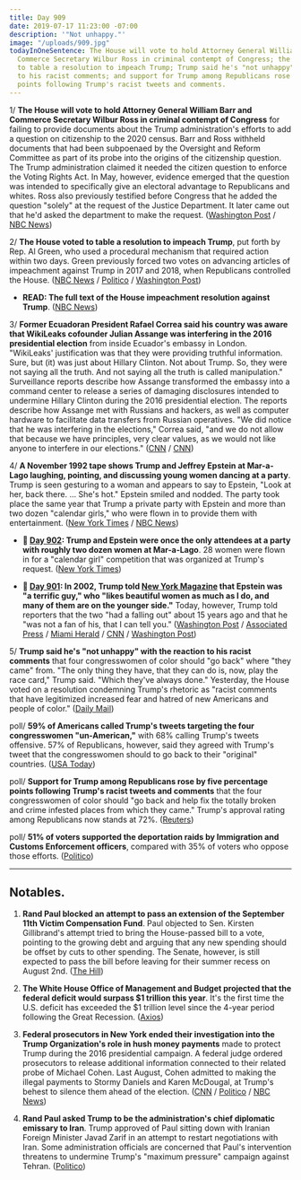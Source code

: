 ```yaml
---
title: Day 909
date: 2019-07-17 11:23:00 -07:00
description: '"Not unhappy."'
image: "/uploads/909.jpg"
todayInOneSentence: The House will vote to hold Attorney General William Barr and
  Commerce Secretary Wilbur Ross in criminal contempt of Congress; the House voted
  to table a resolution to impeach Trump; Trump said he's "not unhappy" with the reaction
  to his racist comments; and support for Trump among Republicans rose by five percentage
  points following Trump's racist tweets and comments.
---
```


1/ **The House will vote to hold Attorney General William Barr and Commerce Secretary Wilbur Ross in criminal contempt of Congress** for failing to provide documents about the Trump administration's efforts to add a question on citizenship to the 2020 census. Barr and Ross withheld documents that had been subpoenaed by the Oversight and Reform Committee as part of its probe into the origins of the citizenship question. The Trump administration claimed it needed the citizen question to enforce the Voting Rights Act. In May, however, evidence emerged that the question was intended to specifically give an electoral advantage to Republicans and whites. Ross also previously testified before Congress that he added the question "solely" at the request of the Justice Department. It later came out that he'd asked the department to make the request. ([Washington Post](https://www.washingtonpost.com/politics/house-to-vote-to-hold-barr-ross-in-contempt-over-2020-census-citizenship-question/2019/07/17/8dbeb35c-a89c-11e9-a3a6-ab670962db05_story.html) / [NBC News](https://www.nbcnews.com/politics/congress/house-vote-criminal-contempt-against-attorney-general-barr-commerce-secretary-n1030901))

2/ **The House voted to table a resolution to impeach Trump**, put forth by Rep. Al Green, who used a procedural mechanism that required action within two days. Green previously forced two votes on advancing articles of impeachment against Trump in 2017 and 2018, when Republicans controlled the House. ([NBC News](https://www.nbcnews.com/politics/congress/house-vote-impeachment-resolution-against-trump-n1030791) / [Politico](https://www.politico.com/story/2019/07/17/house-to-vote-on-whether-to-consider-articles-of-impeachment-for-trump-1417991) / [Washington Post](https://www.washingtonpost.com/powerpost/democrats-divided-as-house-to-vote-on-whether-to-consider-impeachment-of-trump/2019/07/17/dacd1c0e-a8a3-11e9-a3a6-ab670962db05_story.html))

* **READ: The full text of the House impeachment resolution against Trump**. ([NBC News](https://www.nbcnews.com/politics/donald-trump/unfit-be-president-full-text-house-impeachment-resolution-trump-n1030611))

3/ **Former Ecuadoran President Rafael Correa said his country was aware that WikiLeaks cofounder Julian Assange was interfering in the 2016 presidential election** from inside Ecuador's embassy in London. "WikiLeaks' justification was that they were providing truthful information. Sure, but (it) was just about Hillary Clinton. Not about Trump. So, they were not saying all the truth. And not saying all the truth is called manipulation." Surveillance reports describe how Assange transformed the embassy into a command center to release a series of damaging disclosures intended to undermine Hillary Clinton during the 2016 presidential election. The reports describe how Assange met with Russians and hackers, as well as computer hardware to facilitate data transfers from Russian operatives. "We did notice that he was interfering in the elections," Correa said, "and we do not allow that because we have principles, very clear values, as we would not like anyone to interfere in our elections." ([CNN](https://www.cnn.com/2019/07/15/politics/assange-embassy-exclusive-documents/index.html) / [CNN](https://www.cnn.com/2019/07/16/politics/ecuador-response-assange-wikileaks/index.html))

4/ **A November 1992 tape shows Trump and Jeffrey Epstein at Mar-a-Lago laughing, pointing, and discussing young women dancing at a party**. Trump is seen gesturing to a woman and appears to say to Epstein, "Look at her, back there. … She's hot." Epstein smiled and nodded. The party took place the same year that Trump a private party with Epstein and more than two dozen "calendar girls," who were flown in to provide them with entertainment. ([New York Times](https://www.nytimes.com/2019/07/17/us/politics/trump-jeffrey-epstein-video.html) / [NBC News](https://www.nbcnews.com/news/us-news/tape-shows-donald-trump-jeffrey-epstein-discussing-women-1992-party-n1030686))

* **📌 [Day 902](https://whatthefuckjusthappenedtoday.com/2019/07/10/day-902/#trump-and-epstein-were-once-the-only): Trump and Epstein were once the only attendees at a party with roughly two dozen women at Mar-a-Lago**. 28 women were flown in for a "calendar girl" competition that was organized at Trump's request. ([New York Times](https://www.nytimes.com/2019/07/09/us/politics/trump-epstein.html))

* **📌 [Day 901](https://whatthefuckjusthappenedtoday.com/2019/07/09/day-901/#4-trump-said-he-felt-very-badly-for): In 2002, Trump told [New York Magazine](https://nymag.com/nymetro/news/people/n_7912/) that Epstein was "a terrific guy," who "likes beautiful women as much as I do, and many of them are on the younger side."** Today, however, Trump told reporters that the two "had a falling out" about 15 years ago and that he "was not a fan of his, that I can tell you." ([Washington Post](https://www.washingtonpost.com/politics/trump-called-epstein-a-terrific-guy-before-denying-relationship-with-him/2019/07/08/a01e0f00-a1be-11e9-bd56-eac6bb02d01d_story.html) / [Associated Press](https://apnews.com/10108839f8ad4aa2a9f8ae0fd71fcbb4) / [Miami Herald](https://www.miamiherald.com/news/politics-government/national-politics/article232444927.html) / [CNN](https://www.cnn.com/2019/07/09/politics/labor-secretary-acosta-white-house/index.html) / [Washington Post](https://www.washingtonpost.com/politics/epstein-indictment-renews-questions-about-earlier-case-handled-by-trump-cabinet-official/2019/07/08/95e6996a-a1a2-11e9-bd56-eac6bb02d01d_story.html))

5/ **Trump said he's "not unhappy" with the reaction to his racist comments** that four congresswomen of color should "go back" where "they came" from. "The only thing they have, that they can do is, now, play the race card," Trump said. "Which they've always done." Yesterday, the House voted on a resolution condemning Trump's rhetoric as "racist comments that have legitimized increased fear and hatred of new Americans and people of color." ([Daily Mail](https://www.dailymail.co.uk/news/article-7257995/Trump-says-hes-not-unhappy-racism-fights-results-Race-card-thing-have.html))

poll/ **59% of Americans called Trump's tweets targeting the four congresswomen "un-American,"** with 68% calling Trump's tweets offensive. 57% of Republicans, however, said they agreed with Trump's tweet that the congresswomen should to go back to their "original" countries. ([USA Today](https://www.usatoday.com/story/news/politics/2019/07/17/trump-tweets-poll-unamerican-offensive-partisan-divide/1748737001/))

poll/ **Support for Trump among Republicans rose by five percentage points following Trump's racist tweets and comments** that the four congresswomen of color should "go back and help fix the totally broken and crime infested places from which they came." Trump's approval rating among Republicans now stands at 72%. ([Reuters](https://www.reuters.com/article/us-usa-trump-poll-idUSKCN1UB2UD))

poll/ **51% of voters supported the deportation raids by Immigration and Customs Enforcement officers**, compared with 35% of voters who oppose those efforts. ([Politico](https://www.politico.com/story/2019/07/17/ice-deportation-raids-1417799))

---

## Notables.

1. **Rand Paul blocked an attempt to pass an extension of the September 11th Victim Compensation Fund**. Paul objected to Sen. Kirsten Gillibrand's attempt tried to bring the House-passed bill to a vote, pointing to the growing debt and arguing that any new spending should be offset by cuts to other spending. The Senate, however, is still expected to pass the bill before leaving for their summer recess on August 2nd. ([The Hill](https://thehill.com/homenews/senate/453519-rand-paul-blocks-senate-vote-on-9-11-victim-compensation-fund))

2. **The White House Office of Management and Budget projected that the federal deficit would surpass $1 trillion this year**. It's the first time the U.S. deficit has exceeded the $1 trillion level since the 4-year period following the Great Recession. ([Axios](https://www.axios.com/white-house-projects-1-trillion-deficit-for-2019-ee45c1b0-44d3-4c94-9f02-442e8fcf61dc.html))

3. **Federal prosecutors in New York ended their investigation into the Trump Organization's role in hush money payments** made to protect Trump during the 2016 presidential campaign. A federal judge ordered prosecutors to release additional information connected to their related probe of Michael Cohen. Last August, Cohen admitted to making the illegal payments to Stormy Daniels and Karen McDougal, at Trump's behest to silence them ahead of the election. ([CNN](https://www.cnn.com/2019/07/17/politics/trump-organization-hush-money-filing/index.html) / [Politico](https://www.politico.com/story/2019/07/17/trump-hush-money-payments-probe-over-1418074) / [NBC News](https://www.nbcnews.com/politics/justice-department/judge-orders-release-docs-tied-michael-cohen-s-hush-money-n1030886))

4. **Rand Paul asked Trump to be the administration's chief diplomatic emissary to Iran**. Trump approved of Paul sitting down with Iranian Foreign Minister Javad Zarif in an attempt to restart negotiations with Iran. Some administration officials are concerned that Paul's intervention threatens to undermine Trump's "maximum pressure" campaign against Tehran. ([Politico](https://www.politico.com/story/2019/07/17/rand-paul-iran-talks-donald-trump-1418075))